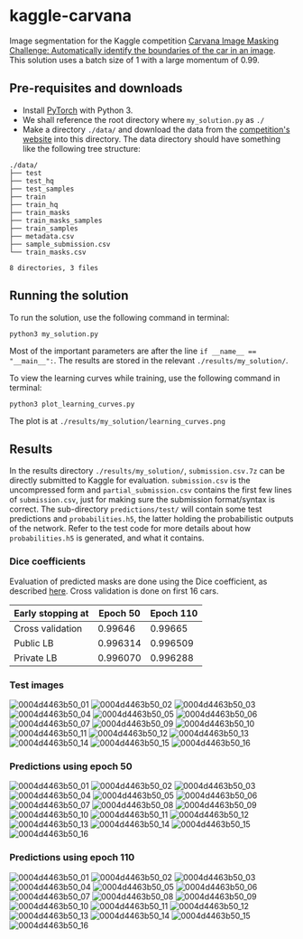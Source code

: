 # kaggle-carvana
Image segmentation for the Kaggle competition [Carvana Image Masking Challenge: Automatically identify the boundaries of the car in an image](https://www.kaggle.com/c/carvana-image-masking-challenge). This solution uses a batch size of 1 with a large momentum of 0.99.

## Pre-requisites and downloads
- Install [PyTorch](http://pytorch.org/) with Python 3.
- We shall reference the root directory where `my_solution.py` as `./`
- Make a directory `./data/` and download the data from the [competition's website](https://www.kaggle.com/c/carvana-image-masking-challenge/data) into this directory. The data directory should have something like the following tree structure:
```
./data/
├── test
├── test_hq
├── test_samples
├── train
├── train_hq
├── train_masks
├── train_masks_samples
├── train_samples
├── metadata.csv
├── sample_submission.csv
└── train_masks.csv

8 directories, 3 files
```

## Running the solution
To run the solution, use the following command in terminal:
```
python3 my_solution.py
```
Most of the important parameters are after the line `if __name__ == "__main__":`. The results are stored in the relevant `./results/my_solution/`.

To view the learning curves while training, use the following command in terminal:
```
python3 plot_learning_curves.py
```
The plot is at `./results/my_solution/learning_curves.png`

## Results
In the results directory `./results/my_solution/`, `submission.csv.7z` can be directly submitted to Kaggle for evaluation. `submission.csv` is the uncompressed form and `partial_submission.csv` contains the first few lines of `submission.csv`, just for making sure the submission format/syntax is correct. The sub-directory `predictions/test/` will contain some test predictions and `probabilities.h5`, the latter holding the probabilistic outputs of the network. Refer to the test code for more details about how `probabilities.h5` is generated, and what it contains.

### Dice coefficients
Evaluation of predicted masks are done using the Dice coefficient, as described [here](https://www.kaggle.com/c/carvana-image-masking-challenge#evaluation). Cross validation is done on first 16 cars.

| Early stopping at | Epoch 50 | Epoch 110 |
| --- | ---| --- |
| Cross validation | 0.99646 | 0.99665 |
| Public LB | 0.996314 | 0.996509 |
| Private LB | 0.996070 | 0.996288 |

### Test images
![0004d4463b50_01](https://user-images.githubusercontent.com/7287899/31338391-991d28cc-ad31-11e7-87a5-4d090b8a5444.jpg)
![0004d4463b50_02](https://user-images.githubusercontent.com/7287899/31338386-99163530-ad31-11e7-8d7d-5396799e0a16.jpg)
![0004d4463b50_03](https://user-images.githubusercontent.com/7287899/31338388-99174628-ad31-11e7-9e97-9c657d78030d.jpg)
![0004d4463b50_04](https://user-images.githubusercontent.com/7287899/31338387-9916ff38-ad31-11e7-8f79-d9528d749a05.jpg)
![0004d4463b50_05](https://user-images.githubusercontent.com/7287899/31338389-99197998-ad31-11e7-83a5-d2d2cdccbe6a.jpg)
![0004d4463b50_06](https://user-images.githubusercontent.com/7287899/31338390-991d5040-ad31-11e7-953f-ae17a4d26bcd.jpg)
![0004d4463b50_07](https://user-images.githubusercontent.com/7287899/31338396-9973bad4-ad31-11e7-91e9-1cfae7f78933.jpg)
![0004d4463b50_09](https://user-images.githubusercontent.com/7287899/31338395-9952d2f6-ad31-11e7-91af-2294dcde4c7c.jpg)
![0004d4463b50_10](https://user-images.githubusercontent.com/7287899/31338392-99520c9a-ad31-11e7-8111-98bd694a7f27.jpg)
![0004d4463b50_11](https://user-images.githubusercontent.com/7287899/31338393-9952612c-ad31-11e7-9fa8-38716031b820.jpg)
![0004d4463b50_12](https://user-images.githubusercontent.com/7287899/31338402-99bea274-ad31-11e7-9ce0-5a71fb4eb428.jpg)
![0004d4463b50_13](https://user-images.githubusercontent.com/7287899/31338397-99867192-ad31-11e7-8d06-496e91e64f04.jpg)
![0004d4463b50_14](https://user-images.githubusercontent.com/7287899/31338398-99869fdc-ad31-11e7-9885-394ee9890f5c.jpg)
![0004d4463b50_15](https://user-images.githubusercontent.com/7287899/31338399-99879130-ad31-11e7-8254-430ae93848bc.jpg)
![0004d4463b50_16](https://user-images.githubusercontent.com/7287899/31338400-998996b0-ad31-11e7-8463-9c7637c99952.jpg)

### Predictions using epoch 50
![0004d4463b50_01](https://user-images.githubusercontent.com/7287899/31338134-bb0e4728-ad30-11e7-9de7-48f6dcba2e4e.jpg)
![0004d4463b50_02](https://user-images.githubusercontent.com/7287899/31338140-bb220470-ad30-11e7-85c3-ded7a251f4df.jpg)
![0004d4463b50_03](https://user-images.githubusercontent.com/7287899/31338135-bb10958c-ad30-11e7-8ab5-2576f61d2daf.jpg)
![0004d4463b50_04](https://user-images.githubusercontent.com/7287899/31338136-bb1107f6-ad30-11e7-932a-25b91510b123.jpg)
![0004d4463b50_05](https://user-images.githubusercontent.com/7287899/31338138-bb1c9968-ad30-11e7-8d4d-68079a6fbfd5.jpg)
![0004d4463b50_06](https://user-images.githubusercontent.com/7287899/31338137-bb19b734-ad30-11e7-81b6-eaa8e54c0c00.jpg)
![0004d4463b50_07](https://user-images.githubusercontent.com/7287899/31338144-bb451cf8-ad30-11e7-84b8-3675a4a338b0.jpg)
![0004d4463b50_08](https://user-images.githubusercontent.com/7287899/31338145-bb458a30-ad30-11e7-95ce-b2fa9cabd36c.jpg)
![0004d4463b50_09](https://user-images.githubusercontent.com/7287899/31338143-bb44c24e-ad30-11e7-84ec-f64b76118b65.jpg)
![0004d4463b50_10](https://user-images.githubusercontent.com/7287899/31338150-bb62cb68-ad30-11e7-9e6c-312e89b88963.jpg)
![0004d4463b50_11](https://user-images.githubusercontent.com/7287899/31338146-bb4dd14a-ad30-11e7-86ee-2a914aeda070.jpg)
![0004d4463b50_12](https://user-images.githubusercontent.com/7287899/31338147-bb51efb4-ad30-11e7-8d3e-1595b66cd92d.jpg)
![0004d4463b50_13](https://user-images.githubusercontent.com/7287899/31338152-bb7530e6-ad30-11e7-84bd-81573d7f1e29.jpg)
![0004d4463b50_14](https://user-images.githubusercontent.com/7287899/31338158-bbd5e044-ad30-11e7-8779-20c077897b92.jpg)
![0004d4463b50_15](https://user-images.githubusercontent.com/7287899/31338153-bb756b42-ad30-11e7-8636-68f4455b250f.jpg)
![0004d4463b50_16](https://user-images.githubusercontent.com/7287899/31338154-bb7dd304-ad30-11e7-9e09-09fa38152184.jpg)

### Predictions using epoch 110
![0004d4463b50_01](https://user-images.githubusercontent.com/7287899/31338244-0adc78a6-ad31-11e7-97b1-c147aa1b774d.jpg)
![0004d4463b50_02](https://user-images.githubusercontent.com/7287899/31338258-0b91a51e-ad31-11e7-9dd2-c2541bcdc17d.jpg)
![0004d4463b50_03](https://user-images.githubusercontent.com/7287899/31338245-0aeb56a0-ad31-11e7-802d-960a599dc6df.jpg)
![0004d4463b50_04](https://user-images.githubusercontent.com/7287899/31338247-0aee8186-ad31-11e7-9f02-2e58f16cc8e4.jpg)
![0004d4463b50_05](https://user-images.githubusercontent.com/7287899/31338246-0aee7470-ad31-11e7-9f86-b3402a0ef70f.jpg)
![0004d4463b50_06](https://user-images.githubusercontent.com/7287899/31338248-0af6389a-ad31-11e7-8360-aee2b3180731.jpg)
![0004d4463b50_07](https://user-images.githubusercontent.com/7287899/31338249-0b0ba6bc-ad31-11e7-87a3-e1c4e78b2bf1.jpg)
![0004d4463b50_08](https://user-images.githubusercontent.com/7287899/31338253-0b32e240-ad31-11e7-9259-1d7505a0d998.jpg)
![0004d4463b50_09](https://user-images.githubusercontent.com/7287899/31338252-0b2e471c-ad31-11e7-83d4-eaa207b1f1f5.jpg)
![0004d4463b50_10](https://user-images.githubusercontent.com/7287899/31338250-0b27b73a-ad31-11e7-984f-5d4fd2f5e9ef.jpg)
![0004d4463b50_11](https://user-images.githubusercontent.com/7287899/31338251-0b2e5284-ad31-11e7-9721-be40b109ba49.jpg)
![0004d4463b50_12](https://user-images.githubusercontent.com/7287899/31338257-0b83c3b8-ad31-11e7-97e6-e51a57a34636.jpg)
![0004d4463b50_13](https://user-images.githubusercontent.com/7287899/31338254-0b6050ea-ad31-11e7-907c-d1dfb7cd2499.jpg)
![0004d4463b50_14](https://user-images.githubusercontent.com/7287899/31338255-0b6dedb8-ad31-11e7-96ba-764689d4457b.jpg)
![0004d4463b50_15](https://user-images.githubusercontent.com/7287899/31338259-0bf8e2ce-ad31-11e7-93c9-cd30ebf83bc6.jpg)
![0004d4463b50_16](https://user-images.githubusercontent.com/7287899/31338256-0b70ac10-ad31-11e7-8cd9-eb3c14828a34.jpg)
